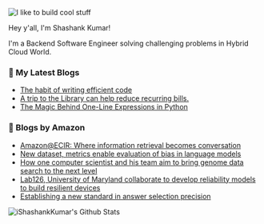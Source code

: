 ![I like to build cool stuff](https://res.cloudinary.com/dt8g3rhcy/image/upload/v1595929574/i_like_to_build_cool_shit._1_nzbwjh.png)

Hey y'all, I'm Shashank Kumar! 

I'm a Backend Software Engineer solving challenging problems in Hybrid Cloud World.

### 📕 My Latest Blogs
<!-- BLOG-POST-LIST:START -->
- [The habit of writing efficient code](https://medium.com/@ishashankkumar/the-habit-of-writing-efficient-code-153b05f04269?source=rss-d24dda280d5f------2)
- [A trip to the Library can help reduce recurring bills.](https://medium.com/swlh/a-trip-to-the-library-can-help-reduce-recurring-bills-23bca495cdf5?source=rss-d24dda280d5f------2)
- [The Magic Behind One-Line Expressions in Python](https://medium.com/swlh/the-magic-behind-one-line-expressions-in-python-816c10180c5c?source=rss-d24dda280d5f------2)
<!-- BLOG-POST-LIST:END -->

### 📕 Blogs by Amazon
<!-- AMAZON-BLOG-POST-LIST:START -->
- [Amazon@ECIR: Where information retrieval becomes conversation](https://www.amazon.science/blog/amazon-ecir-where-information-retrieval-becomes-conversation)
- [New dataset, metrics enable evaluation of bias in language models](https://www.amazon.science/blog/new-dataset-metrics-enable-evaluation-of-bias-in-language-models)
- [How one computer scientist and his team aim to bring genome data search to the next level](https://www.amazon.science/research-awards/success-stories/genomic-data-science-stefano-ceri)
- [Lab126, University of Maryland collaborate to develop reliability models to build resilient devices](https://www.amazon.science/latest-news/lab126-university-of-maryland-collaborate-to-develop-reliability-models-to-build-resilient-devices)
- [Establishing a new standard in answer selection precision](https://www.amazon.science/blog/establishing-a-new-standard-in-answer-selection-precision)
<!-- AMAZON-BLOG-POST-LIST:END -->



<img align="center" alt="iShashankKumar's Github Stats" src="https://github-readme-stats.vercel.app/api?username=ishashankkumar&show_icons=true&hide_border=true" />
